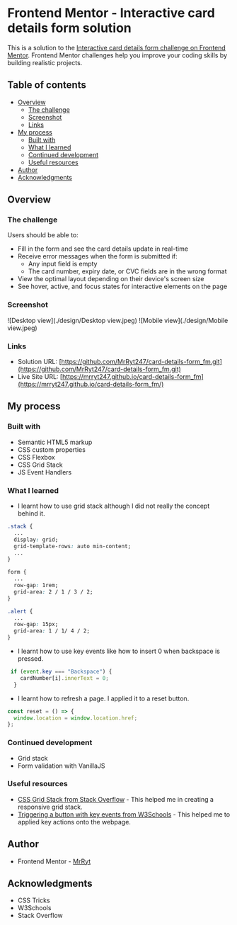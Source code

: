 # Frontend Mentor - Interactive card details form solution

This is a solution to the [Interactive card details form challenge on Frontend Mentor](https://www.frontendmentor.io/challenges/interactive-card-details-form-XpS8cKZDWw). Frontend Mentor challenges help you improve your coding skills by building realistic projects. 

## Table of contents

- [Overview](#overview)
  - [The challenge](#the-challenge)
  - [Screenshot](#screenshot)
  - [Links](#links)
- [My process](#my-process)
  - [Built with](#built-with)
  - [What I learned](#what-i-learned)
  - [Continued development](#continued-development)
  - [Useful resources](#useful-resources)
- [Author](#author)
- [Acknowledgments](#acknowledgments)

## Overview

### The challenge

Users should be able to:

- Fill in the form and see the card details update in real-time
- Receive error messages when the form is submitted if:
  - Any input field is empty
  - The card number, expiry date, or CVC fields are in the wrong format
- View the optimal layout depending on their device's screen size
- See hover, active, and focus states for interactive elements on the page

### Screenshot

![Desktop view](./design/Desktop view.jpeg)
![Mobile view](./design/Mobile view.jpeg)


### Links

- Solution URL: [https://github.com/MrRyt247/card-details-form_fm.git](https://github.com/MrRyt247/card-details-form_fm.git)
- Live Site URL: [https://mrryt247.github.io/card-details-form_fm](https://mrryt247.github.io/card-details-form_fm/)

## My process

### Built with

- Semantic HTML5 markup
- CSS custom properties
- CSS Flexbox
- CSS Grid Stack
- JS Event Handlers

### What I learned

- I learnt how to use grid stack although I did not really the concept behind it.

```css
.stack {
  ...
  display: grid;
  grid-template-rows: auto min-content;
  ...
}

form {
  ...
  row-gap: 1rem;
  grid-area: 2 / 1 / 3 / 2;
}

.alert {
  ...
  row-gap: 15px;
  grid-area: 1 / 1/ 4 / 2;
}

```
- I learnt how to use key events like how to insert 0 when backspace is pressed.

```js
 if (event.key === "Backspace") {
    cardNumber[i].innerText = 0;
  }
```

- I learnt how to refresh a page. I applied it to a reset button.

```js
const reset = () => {
  window.location = window.location.href;
};
```

### Continued development

- Grid stack
- Form validation with VanillaJS

### Useful resources

- [CSS Grid Stack from Stack Overflow](https://stackoverflow.com/questions/57997501/how-do-i-make-css-grid-stack-on-mobile) - This helped me in creating a responsive grid stack.
- [Triggering a button with key events from W3Schools](https://www.w3schools.com/howto/howto_js_trigger_button_enter.asp) - This helped me to applied key actions onto the webpage.

## Author

- Frontend Mentor - [MrRyt](https://www.frontendmentor.io/profile/MrRyt247)

## Acknowledgments

- CSS Tricks
- W3Schools
- Stack Overflow
